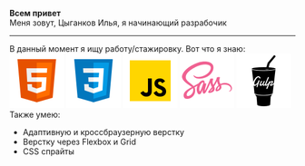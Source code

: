 <b>Всем привет</b>
<br>
Меня зовут, Цыганков Илья, я начинающий разрабочик
___
В данный момент я ищу работу/стажировку. Вот что я знаю:
<br>
![img](https://github.com/iJustified/iJustified/blob/main/img/icons8-html-5.svg) ![img](https://github.com/iJustified/iJustified/blob/main/img/icons8-css3.svg) ![img](https://github.com/iJustified/iJustified/blob/main/img/icons8-javascript.svg) ![img](https://github.com/iJustified/iJustified/blob/main/img/icons8-sass.svg) ![img](https://github.com/iJustified/iJustified/blob/main/img/icons8-gulp.svg)
<br>
Также умею:
- Адаптивную и кроссбраузерную верстку
- Верстку через Flexbox и Grid
- CSS спрайты
